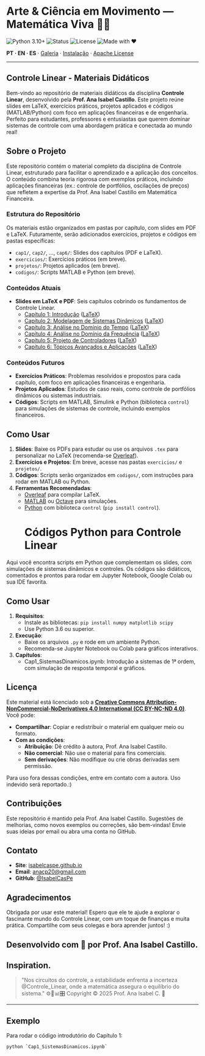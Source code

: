 <!-- HERO -->
# Arte & Ciência em Movimento — Matemática Viva 💎✨

![Python 3.10+](https://img.shields.io/badge/Python-3.10%2B-blue)
![Status](https://img.shields.io/badge/Status-Active-brightgreen)
![License](https://img.shields.io/badge/License-Apache-gold)
![Made with ❤](https://img.shields.io/badge/Made%20with-❤-ff69b4)

**PT · EN · ES** · [Galeria](#galeria--gifs) · [Instalação](#instalação--installation--instalación) · [Apache License](#licença--license--licencia)

---
## Controle Linear - Materiais Didáticos

Bem-vindo ao repositório de materiais didáticos da disciplina **Controle Linear**, desenvolvido pela **Prof. Ana Isabel Castillo**. Este projeto reúne slides em LaTeX, exercícios práticos, projetos aplicados e códigos (MATLAB/Python) com foco em aplicações financeiras e de engenharia. Perfeito para estudantes, professores e entusiastas que querem dominar sistemas de controle com uma abordagem prática e conectada ao mundo real!

## Sobre o Projeto

Este repositório contém o material completo da disciplina de Controle Linear, estruturado para facilitar o aprendizado e a aplicação dos conceitos. O conteúdo combina teoria rigorosa com exemplos práticos, incluindo aplicações financeiras (ex.: controle de portfólios, oscilações de preços) que refletem a expertise da Prof. Ana Isabel Castillo em Matemática Financeira.

### Estrutura do Repositório
Os materiais estão organizados em pastas por capítulo, com slides em PDF e LaTeX. Futuramente, serão adicionados exercícios, projetos e códigos em pastas específicas:
- `cap1/`, `cap2/`, ..., `cap6/`: Slides dos capítulos (PDF e LaTeX).
- `exercicios/`: Exercícios práticos (em breve).
- `projetos/`: Projetos aplicados (em breve).
- `codigos/`: Scripts MATLAB e Python (em breve).

### Conteúdos Atuais
- **Slides em LaTeX e PDF**: Seis capítulos cobrindo os fundamentos de Controle Linear.
  - [Capítulo 1: Introdução](cap1.pdf) ([LaTeX](cap1.tex))
  - [Capítulo 2: Modelagem de Sistemas Dinâmicos](cap2.pdf) ([LaTeX](cap2.tex))
  - [Capítulo 3: Análise no Domínio do Tempo](cap3.pdf) ([LaTeX](cap3.tex))
  - [Capítulo 4: Análise no Domínio da Frequência](cap4.pdf) ([LaTeX](cap4.tex))
  - [Capítulo 5: Projeto de Controladores](cap5.pdf) ([LaTeX](cap5.tex))
  - [Capítulo 6: Tópicos Avançados e Aplicações](cap6.pdf) ([LaTeX](cap6.tex))

### Conteúdos Futuros
- **Exercícios Práticos**: Problemas resolvidos e propostos para cada capítulo, com foco em aplicações financeiras e engenharia.
- **Projetos Aplicados**: Estudos de caso reais, como controle de portfólios dinâmicos ou sistemas industriais.
- **Códigos**: Scripts em MATLAB, Simulink e Python (biblioteca `control`) para simulações de sistemas de controle, incluindo exemplos financeiros.

## Como Usar

1. **Slides**: Baixe os PDFs para estudar ou use os arquivos `.tex` para personalizar no LaTeX (recomenda-se [Overleaf](https://www.overleaf.com)).
2. **Exercícios e Projetos**: Em breve, acesse nas pastas `exercicios/` e `projetos/`.
3. **Códigos**: Scripts serão organizados em `codigos/`, com instruções para rodar em MATLAB ou Python.
4. **Ferramentas Recomendadas**:
   - [Overleaf](https://www.overleaf.com) para compilar LaTeX.
   - [MATLAB](https://www.mathworks.com) ou [Octave](https://octave.org) para simulações.
   - [Python](https://www.python.org) com biblioteca `control` (`pip install control`).
     # Códigos Python para Controle Linear

 Aqui você encontra scripts em Python que complementam os slides, com simulações de sistemas dinâmicos e controles. Os códigos são didáticos, comentados e prontos para rodar em Jupyter Notebook, Google Colab ou sua IDE favorita.

## Como Usar
1. **Requisitos**:
   - Instale as bibliotecas: `pip install numpy matplotlib scipy`
   - Use Python 3.6 ou superior.
2. **Execução**:
   - Baixe os arquivos `.py` e rode em um ambiente Python.
   - Recomenda-se Jupyter Notebook ou Colab para gráficos interativos.
3. **Capítulos**:
   - Cap1_SistemasDinamicos.ipynb: Introdução a sistemas de 1ª ordem, com simulação de resposta temporal e gráficos.
## Licença

Este material está licenciado sob a **[Creative Commons Attribution-NonCommercial-NoDerivatives 4.0 International (CC BY-NC-ND 4.0)](https://creativecommons.org/licenses/by-nc-nd/4.0/)**. Você pode:
- **Compartilhar**: Copiar e redistribuir o material em qualquer meio ou formato.
- **Com as condições**:
  - **Atribuição**: Dê crédito à autora, Prof. Ana Isabel Castillo.
  - **Não comercial**: Não use o material para fins comerciais.
  - **Sem derivações**: Não modifique ou crie obras derivadas sem permissão.

Para uso fora dessas condições, entre em contato com a autora. Uso indevido será reportado.:)

## Contribuições

Este repositório é mantido pela Prof. Ana Isabel Castillo. Sugestões de melhorias, como novos exemplos ou correções, são bem-vindas! Envie suas ideias por email ou abra uma conta  no GitHub.

## Contato

- **Site**: [isabelcaspe.github.io](https://isabelcaspe.github.io/)
- **Email**: [anacp20@gmail.com](mailto:anacp20@gmail.com)
- **GitHub**: [@IsabelCasPe](https://github.com/IsabelCasPe)

## Agradecimentos 

Obrigada por usar este material! Espero que ele te ajude a explorar o fascinante mundo do Controle Linear, com um toque de finanças e muita prática. Compartilhe com seus colegas e bora aprender juntos! :) 

Desenvolvido com 💙 por Prof. Ana Isabel Castillo.
---

## Inspiration.
> "Nos circuitos do controle, a estabilidade enfrenta a incerteza @Controle_Linear, onde a matemática assegura o equilíbrio do sistema." ⚙️📐📊🎛️
> Copyright © 2025 Prof. Ana Isabel C. 💙
---
## Exemplo
Para rodar o código introdutório do Capítulo 1:
```bash
python `Cap1_SistemasDinamicos.ipynb`


